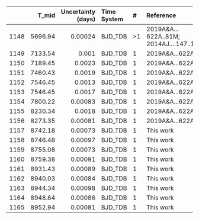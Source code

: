 |      |   T_mid |   Uncertainty (days) | Time System   | #   | Reference                            |
|-----:|--------:|---------------------:|:--------------|:----|:-------------------------------------|
| 1148 | 5696.94 |              0.00024 | BJD_TDB       | >1  | 2019A&A…622A..81M; 2014AJ….147..128H |
| 1149 | 7133.54 |              0.001   | BJD_TDB       | 1   | 2019A&A...622A..81M                  |
| 1150 | 7189.45 |              0.0023  | BJD_TDB       | 1   | 2019A&A...622A..81M                  |
| 1151 | 7460.43 |              0.0019  | BJD_TDB       | 1   | 2019A&A...622A..81M                  |
| 1152 | 7546.45 |              0.0013  | BJD_TDB       | 1   | 2019A&A...622A..81M                  |
| 1153 | 7546.45 |              0.0017  | BJD_TDB       | 1   | 2019A&A...622A..81M                  |
| 1154 | 7800.22 |              0.00083 | BJD_TDB       | 1   | 2019A&A...622A..81M                  |
| 1155 | 8230.34 |              0.0018  | BJD_TDB       | 1   | 2019A&A...622A..81M                  |
| 1156 | 8273.35 |              0.00081 | BJD_TDB       | 1   | 2019A&A...622A..81M                  |
| 1157 | 8742.18 |              0.00073 | BJD_TDB       | 1   | This work                            |
| 1158 | 8746.48 |              0.00097 | BJD_TDB       | 1   | This work                            |
| 1159 | 8755.08 |              0.00073 | BJD_TDB       | 1   | This work                            |
| 1160 | 8759.38 |              0.00091 | BJD_TDB       | 1   | This work                            |
| 1161 | 8931.43 |              0.00089 | BJD_TDB       | 1   | This work                            |
| 1162 | 8940.03 |              0.00084 | BJD_TDB       | 1   | This work                            |
| 1163 | 8944.34 |              0.00098 | BJD_TDB       | 1   | This work                            |
| 1164 | 8948.64 |              0.00086 | BJD_TDB       | 1   | This work                            |
| 1165 | 8952.94 |              0.00081 | BJD_TDB       | 1   | This work                            |